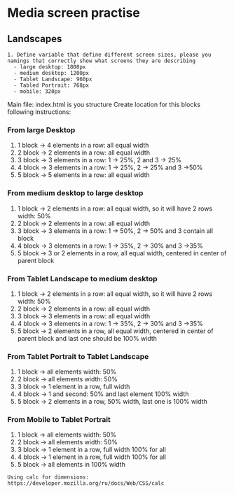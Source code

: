 # Media screen practise

## Landscapes

```
1. Define variable that define different screen sizes, please you namings that correctly show what screens they are describing
  - large desktop: 1800px
  - medium desktop: 1200px
  - Tablet Landscape: 960px
  - Tabled Portrait: 768px
  - mobile: 320px
```
Main file: index.html is you structure
Create location for this blocks following instructions:

### From large Desktop 
  1. 1 block -> 4 elements in a row: all equal width
  1. 2 block -> 2 elements in a row: all equal width
  1. 3 block -> 3 elements in a row: 1 -> 25%, 2 and 3 -> 25%
  1. 4 block -> 3 elements in a row: 1 -> 25%, 2 -> 25% and 3 ->50%
  1. 5 block -> 5 elements in a row: all equal width
  
### From medium desktop to large desktop
  1. 1 block -> 2 elements in a row: all equal width, so it will have 2 rows width: 50%
  1. 2 block -> 2 elements in a row: all equal width
  1. 3 block -> 3 elements in a row: 1 -> 50%, 2 -> 50% and 3 contain all block
  1. 4 block -> 3 elements in a row: 1 -> 35%, 2 -> 30% and 3 ->35%
  1. 5 block -> 3 or 2 elements in a row, all equal width, centered in center of parent block  
  
### From Tablet Landscape to medium desktop
  1. 1 block -> 2 elements in a row: all equal width, so it will have 2 rows width: 50%
  1. 2 block -> 2 elements in a row: all equal width
  1. 3 block -> 3 elements in a row: all equal width
  1. 4 block -> 3 elements in a row: 1 -> 35%, 2 -> 30% and 3 ->35%
  1. 5 block -> 2 elements in a row, all equal width, centered in center of parent block and last one should be 100% width
  
### From Tablet Portrait to Tablet Landscape
  1. 1 block -> all elements width: 50%
  1. 2 block -> all elements width: 50%
  1. 3 block -> 1 element in a row, full width
  1. 4 block -> 1 and second: 50% and last element 100% width
  1. 5 block -> 2 elements in a row, 50% width, last one is 100% width
  
### From Mobile to Tablet Portrait
  1. 1 block -> all elements width: 50%
  1. 2 block -> all elements width: 50%
  1. 3 block -> 1 element in a row, full width 100% for all
  1. 4 block -> 1 element in a row, full width 100% for all
  1. 5 block -> all elements in 100% width

```
Using calc for dimensions: 
https://developer.mozilla.org/ru/docs/Web/CSS/calc
```
